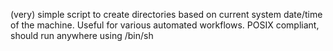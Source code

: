 (very) simple script to create directories based on current system date/time of the machine. Useful for various automated workflows. POSIX compliant, should run anywhere using /bin/sh 
